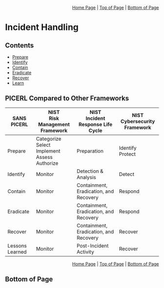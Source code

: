 <p align="right">
  <a href="/README.md">Home Page</a> |
  <a href="/incident-handling/README.md#contents">Top of Page</a> |
  <a href="/incident-handling/README.md#bottom-of-page">Bottom of Page</a>
</p>

# Incident Handling
## Contents
* [Prepare](/incident-handling/01-prepare/)
* [Identify](/incident-handling/02-identify/)
* [Contain](/incident-handling/03-contain/)
* [Eradicate](/incident-handling/04-eradicate/)
* [Recover](/incident-handling/05-recover/)
* [Learn](/incident-handling/06-learn/)

## PICERL Compared to Other Frameworks
| SANS <br> PICERL | NIST <br> Risk Management Framework | NIST <br> Incident Response Life Cycle  | NIST <br> Cybersecurity Framework |
| ------ | --- | ---- | --------- |
| Prepare | Categorize <br> Select <br> Implement <br> Assess <br> Authorize <br> | Preparation | Identify <br> Protect | 
| Identify | Monitor | Detection & Analysis | Detect |
| Contain | Monitor | Containment, Eradication, and Recovery | Respond |
| Eradicate | Monitor | Containment, Eradication, and Recovery | Respond |
| Recover | Monitor | Containment, Eradication, and Recovery | Recover |
| Lessons Learned | Monitor | Post-Incident Activity | Recover |

<p align="right">
  <a href="/README.md">Home Page</a> |
  <a href="/incident-handling/README.md#contents">Top of Page</a> |
  <a href="/incident-handling/README.md#bottom-of-page">Bottom of Page</a>
</p>

## Bottom of Page

